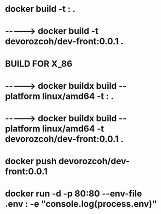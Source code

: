 # docker build -t <image>:<tag> .

# -----> docker build -t devorozcoh/dev-front:0.0.1 .

# BUILD FOR X_86

# -----> docker buildx build --platform linux/amd64 -t <image>:<tag> .

# -----> docker buildx build --platform linux/amd64 -t devorozcoh/dev-front:0.0.1 .

# docker push devorozcoh/dev-front:0.0.1

# docker run -d -p 80:80 --env-file .env <image>:<tag> -e "console.log(process.env)"
